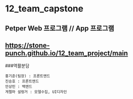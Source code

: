 # 12_team_capstone

## Petper Web 프로그램 // App 프로그램
## https://stone-punch.github.io/12_team_project/main

###역활분담
```
홍기준(팀장) : 프론트엔드
진승호 : 프론트엔드
안상민 : 백엔드
게렐마 설렁거 : 모델수집, UI디자인
```
